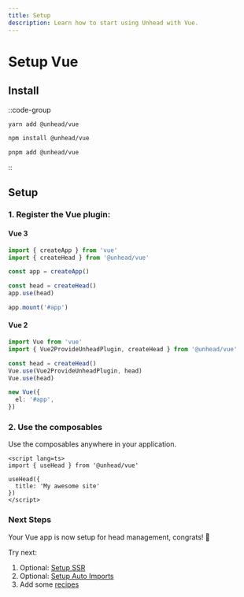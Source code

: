 ```yaml
---
title: Setup 
description: Learn how to start using Unhead with Vue.
---
```


# Setup Vue

## Install

::code-group

```bash [yarn]
yarn add @unhead/vue
```

```bash [npm]
npm install @unhead/vue
```

```bash [pnpm]
pnpm add @unhead/vue
```

::

## Setup

### 1. Register the Vue plugin:

#### Vue 3

```ts
import { createApp } from 'vue'
import { createHead } from '@unhead/vue'

const app = createApp()

const head = createHead()
app.use(head)

app.mount('#app')
```

#### Vue 2

```ts
import Vue from 'vue'
import { Vue2ProvideUnheadPlugin, createHead } from '@unhead/vue'

const head = createHead()
Vue.use(Vue2ProvideUnheadPlugin, head)
Vue.use(head)

new Vue({
  el: '#app',
})
```

### 2. Use the composables

Use the composables anywhere in your application.

```vue [app.vue]
<script lang=ts>
import { useHead } from '@unhead/vue'

useHead({
  title: 'My awesome site'
})
</script>
```


### Next Steps

Your Vue app is now setup for head management, congrats! 🎉

Try next:
1. Optional: [Setup SSR](/guide/getting-started/ssr)
2. Optional: [Setup Auto Imports](/guide/getting-started/auto-imports)
3. Add some [recipes](/addons/recipes)
